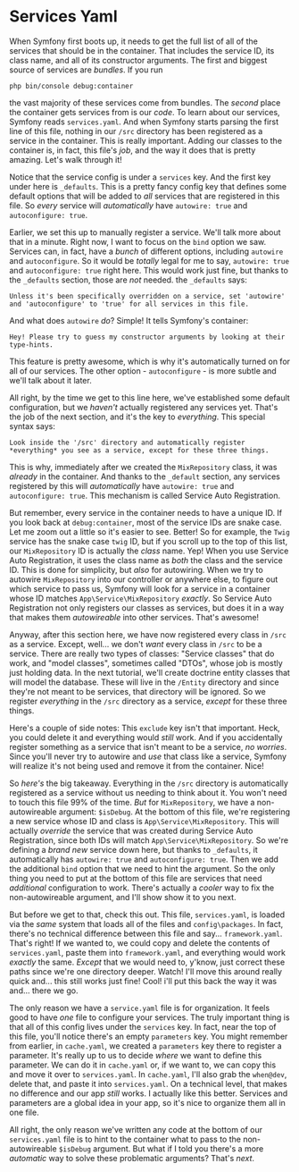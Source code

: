 # Services Yaml

When Symfony first boots up, it needs to get the full list of all of the services that should be in the container. That includes the service ID, its class name, and all of its constructor arguments. The first and biggest source of services are *bundles*. If you run

```terminal
php bin/console debug:container
```

the vast majority of these services come from bundles. The *second* place the container gets services from is our *code*. To learn about our services, Symfony reads `services.yaml`. And when Symfony starts parsing the first line of this file, nothing in our `/src` directory has been registered as a service in the container. This is really important. Adding our classes to the container is, in fact, this file's *job*, and the way it does that is pretty amazing. Let's walk through it!

Notice that the service config is under a `services` key. And the first key under here is `_defaults`. This is a pretty fancy config key that defines some default options that will be added to *all* services that are registered in this file. So *every* service will *automatically* have `autowire: true` and `autoconfigure: true`.

Earlier, we set this up to manually register a service. We'll talk more about that in a minute. Right now, I want to focus on the `bind` option we saw. Services can, in fact, have a *bunch* of different options, including `autowire` and `autoconfigure`. So it would be *totally* legal for me to say, `autowire: true` and `autoconfigure: true` right here. This would work just fine, but thanks to the `_defaults` section, those are *not* needed. the `_defaults` says:

`Unless it's been specifically overridden on a
service, set 'autowire' and 'autoconfigure' to
'true' for all services in this file.`

And what does `autowire` *do*? Simple! It tells Symfony's container:

`Hey! Please try to guess my constructor arguments
by looking at their type-hints.`

This feature is pretty awesome, which is why it's automatically turned on for all of our services. The other option - `autoconfigure` - is more subtle and we'll talk about it later.

All right, by the time we get to this line here, we've established some default configuration, but we *haven't* actually registered any services yet. That's the job of the next section, and it's the key to *everything*. This special syntax says:

`Look inside the '/src' directory and automatically
register *everything* you see as a service,
except for these three things.`

This is why, immediately after we created the `MixRepository` class, it was *already* in the container. And thanks to the `_default` section, any services registered by this will *automatically* have `autowire: true` and `autoconfigure: true`. This mechanism is called Service Auto Registration.

But remember, every service in the container needs to have a unique ID. If you look back at `debug:container`, most of the service IDs are snake case. Let me zoom out a little so it's easier to see. Better! So for example, the `Twig` service has the snake case `twig` ID, but if you scroll up to the top of this list, our `MixRepository` ID is actually the *class* name. Yep! When you use Service Auto Registration, it uses the class name as *both* the class and the service ID. This is done for simplicity, but *also* for autowiring. When we try to autowire `MixRepository` into our controller or anywhere else, to figure out which service to pass us, Symfony will look for a service in a container whose ID matches `App\Service\MixRepository` *exactly*. So Service Auto Registration not only registers our classes as services, but does it in a way that makes them *autowireable* into other services. That's awesome!

Anyway, after this section here, we have now registered every class in `/src` as a service. Except, well... we don't *want* every class in `/src` to be a service. There are really two types of classes: "Service classes" that do work, and "model classes", sometimes called "DTOs", whose job is mostly just holding data. In the next tutorial, we'll create doctrine entity classes that will model the database. These will live in the `/Entity` directory and since they're not meant to be services, that directory will be ignored. So we register *everything* in the `/src` directory as a service, *except* for these three things.

Here's a couple of side notes: This `exclude` key isn't that important. Heck, you could delete it and everything would *still* work. And if you accidentally register something as a service that isn't meant to be a service, *no worries*. Since you'll never try to autowire and *use* that class like a service, Symfony will realize it's not being used and remove it from the container. Nice!

So *here's* the big takeaway. Everything in the `/src` directory is automatically registered as a service without us needing to think about it. You won't need to touch this file 99% of the time. *But* for `MixRepository`, we have a non-autowireable argument: `$isDebug`. At the bottom of this file, we're registering a new service whose ID and class is `App\Service\MixRepository`. This will actually *override* the service that was created during Service Auto Registration, since both IDs will match `App\Service\MixRepository`. So we're defining a *brand new* service down here, but thanks to `_defaults`, it automatically has `autowire: true` and `autoconfigure: true`. Then we add the additional `bind` option that we need to hint the argument. So the only thing you need to put at the bottom of this file are services that need *additional* configuration to work. There's actually a *cooler* way to fix the non-autowireable argument, and I'll show show it to you next.

But before we get to that, check this out. This file, `services.yaml`, is loaded via the *same* system that loads all of the files and `config\packages`. In fact, there's no technical difference between this file and say... `framework.yaml`. That's right! If we wanted to, we could copy and delete the contents of `services.yaml`, paste them into `framework.yaml`, and everything would work *exactly* the same. *Except* that we would need to, y'know, just correct these paths since we're one directory deeper. Watch! I'll move this around really quick and... this still works just fine! Cool! i'll put this back the way it was and... there we go.

The only reason we have a `service.yaml` file is for organization. It feels good to have *one* file to configure your services. The truly important thing is that all of this config lives under the `services` key. In fact, near the top of this file, you'll notice there's an empty `parameters` key. You might remember from earlier, in `cache.yaml`, we created a `parameters` key there to register a parameter. It's really up to us to decide *where* we want to define this parameter. We can do it in `cache.yaml` or, if we want to, we can copy this and move it over to `services.yaml`. In `cache.yaml`, I'll also grab the `when@dev`, delete that, and paste it into `services.yaml`. On a technical level, that makes no difference and our app *still* works. I actually like this better. Services and parameters are a global idea in your app, so it's nice to organize them all in one file.

All right, the only reason we've written any code at the bottom of our `services.yaml` file is to hint to the container what to pass to the non-autowireable `$isDebug` argument. But what if I told you there's a more *automatic* way to solve these problematic arguments? That's *next*.
